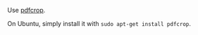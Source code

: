 Use [pdfcrop](http://pdfcrop.sourceforge.net/).

On Ubuntu, simply install it with `sudo apt-get install pdfcrop`.
